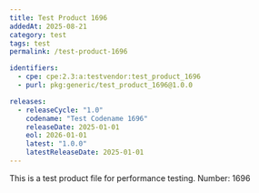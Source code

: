 ```yaml
---
title: Test Product 1696
addedAt: 2025-08-21
category: test
tags: test
permalink: /test-product-1696

identifiers:
  - cpe: cpe:2.3:a:testvendor:test_product_1696
  - purl: pkg:generic/test_product_1696@1.0.0

releases:
  - releaseCycle: "1.0"
    codename: "Test Codename 1696"
    releaseDate: 2025-01-01
    eol: 2026-01-01
    latest: "1.0.0"
    latestReleaseDate: 2025-01-01
---
```


This is a test product file for performance testing. Number: 1696

